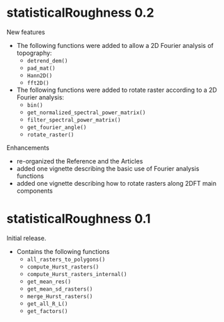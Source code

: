 # statisticalRoughness 0.2

New features

- The following functions were added to allow a 2D Fourier analysis of topography:
	+ `detrend_dem()`
	+ `pad_mat()`
	+ `Hann2D()`
	+ `fft2D()`
- The following functions were added to rotate raster according to a 2D Fourier analysis:
	+ `bin()`
	+ `get_normalized_spectral_power_matrix()`
	+ `filter_spectral_power_matrix()`
	+ `get_fourier_angle()`
	+ `rotate_raster()`

Enhancements

- re-organized the Reference and the Articles
- added one vignette describing the basic use of Fourier analysis functions
- added one vignette describing how to rotate rasters along 2DFT main components

# statisticalRoughness 0.1

Initial release.

- Contains the following functions
	+ `all_rasters_to_polygons()`
	+ `compute_Hurst_rasters()`
	+ `compute_Hurst_rasters_internal()`
	+ `get_mean_res()`
	+ `get_mean_sd_rasters()`
	+ `merge_Hurst_rasters()`
	+ `get_all_R_L()`
	+ `get_factors()`
	